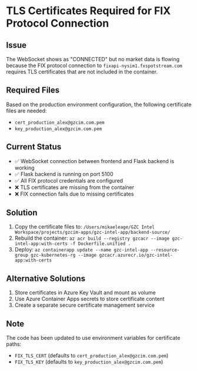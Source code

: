 # TLS Certificates Required for FIX Protocol Connection

## Issue
The WebSocket shows as "CONNECTED" but no market data is flowing because the FIX protocol connection to `fixapi-nysim1.fxspotstream.com` requires TLS certificates that are not included in the container.

## Required Files
Based on the production environment configuration, the following certificate files are needed:
- `cert_production_alex@gzcim.com.pem`
- `key_production_alex@gzcim.com.pem`

## Current Status
- ✅ WebSocket connection between frontend and Flask backend is working
- ✅ Flask backend is running on port 5100
- ✅ All FIX protocol credentials are configured
- ❌ TLS certificates are missing from the container
- ❌ FIX connection fails due to missing certificates

## Solution
1. Copy the certificate files to: `/Users/mikaeleage/GZC Intel Workspace/projects/gzcim-apps/gzc-intel-app/backend-source/`
2. Rebuild the container: `az acr build --registry gzcacr --image gzc-intel-app:with-certs -f Dockerfile.unified .`
3. Deploy: `az containerapp update --name gzc-intel-app --resource-group gzc-kubernetes-rg --image gzcacr.azurecr.io/gzc-intel-app:with-certs`

## Alternative Solutions
1. Store certificates in Azure Key Vault and mount as volume
2. Use Azure Container Apps secrets to store certificate content
3. Create a separate secure certificate management service

## Note
The code has been updated to use environment variables for certificate paths:
- `FIX_TLS_CERT` (defaults to `cert_production_alex@gzcim.com.pem`)
- `FIX_TLS_KEY` (defaults to `key_production_alex@gzcim.com.pem`)
